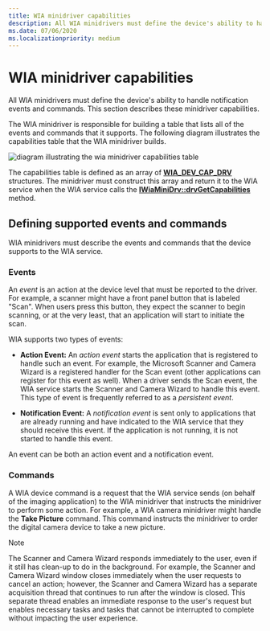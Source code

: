 ```yaml
---
title: WIA minidriver capabilities
description: All WIA minidrivers must define the device's ability to handle notification events and commands. This section describes these minidriver capabilities.
ms.date: 07/06/2020
ms.localizationpriority: medium
---
```


# WIA minidriver capabilities

All WIA minidrivers must define the device's ability to handle notification events and commands. This section describes these minidriver capabilities.

The WIA minidriver is responsible for building a table that lists all of the events and commands that it supports. The following diagram illustrates the capabilities table that the WIA minidriver builds.

![diagram illustrating the wia minidriver capabilities table](images/wia-capabilitiestable.png)

The capabilities table is defined as an array of [**WIA\_DEV\_CAP\_DRV**](/windows-hardware/drivers/ddi/wiamindr_lh/ns-wiamindr_lh-_wia_dev_cap_drv) structures. The minidriver must construct this array and return it to the WIA service when the WIA service calls the [**IWiaMiniDrv::drvGetCapabilities**](/windows-hardware/drivers/ddi/wiamindr_lh/nf-wiamindr_lh-iwiaminidrv-drvgetcapabilities) method.

## Defining supported events and commands

WIA minidrivers must describe the events and commands that the device supports to the WIA service.

### Events

An *event* is an action at the device level that must be reported to the driver. For example, a scanner might have a front panel button that is labeled "Scan". When users press this button, they expect the scanner to begin scanning, or at the very least, that an application will start to initiate the scan.

WIA supports two types of events:

- **Action Event:** An *action event* starts the application that is registered to handle such an event. For example, the Microsoft Scanner and Camera Wizard is a registered handler for the Scan event (other applications can register for this event as well). When a driver sends the Scan event, the WIA service starts the Scanner and Camera Wizard to handle this event. This type of event is frequently referred to as a *persistent event*.

- **Notification Event:** A *notification event* is sent only to applications that are already running and have indicated to the WIA service that they should receive this event. If the application is not running, it is not started to handle this event.

An event can be both an action event and a notification event.

### Commands

A WIA device command is a request that the WIA service sends (on behalf of the imaging application) to the WIA minidriver that instructs the minidriver to perform some action. For example, a WIA camera minidriver might handle the **Take Picture** command. This command instructs the minidriver to order the digital camera device to take a new picture.

> [!NOTE]
> The Scanner and Camera Wizard responds immediately to the user, even if it still has clean-up to do in the background. For example, the Scanner and Camera Wizard window closes immediately when the user requests to cancel an action; however, the Scanner and Camera Wizard has a separate acquisition thread that continues to run after the window is closed. This separate thread enables an immediate response to the user's request but enables necessary tasks and tasks that cannot be interrupted to complete without impacting the user experience.

